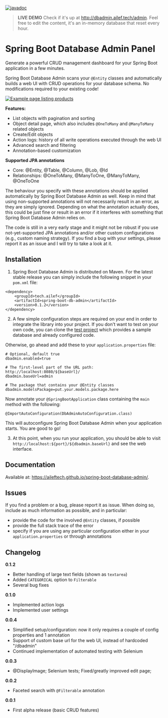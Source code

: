 [![javadoc](https://javadoc.io/badge2/tech.ailef/spring-boot-db-admin/javadoc.svg)](https://javadoc.io/doc/tech.ailef/spring-boot-db-admin) 

> **LIVE DEMO** Check if it's up at http://dbadmin.ailef.tech/admin. Feel free to edit the content, it's an in-memory database that reset every hour.

# Spring Boot Database Admin Panel

Generate a powerful CRUD management dashboard for your Spring Boot application in a few minutes. 

Spring Boot Database Admin scans your `@Entity` classes and automatically builds a web UI with CRUD operations
for your database schema. No modifications required to your existing code!

[![Example page listing products](https://i.imgur.com/Nz19f8e.png)](https://i.imgur.com/Nz19f8e.png)

**Features:**
 * List objects with pagination and sorting
 * Object detail page, which also includes `@OneToMany` and `@ManyToMany` related objects
 * Create/Edit objects
 * Action logs: history of all write operations executed through the web UI
 * Advanced search and filtering
 * Annotation-based customization

**Supported JPA annotations**
 * Core: @Entity, @Table, @Column, @Lob, @Id
 * Relationships: @OneToMany, @ManyToOne, @ManyToMany, @OneToOne

The behaviour you specify with these annotations should be applied automatically by Spring Boot Database Admin as well. Keep in mind that using non-supported annotations will not necessarily result in an error, as they are simply ignored. Depending on what the annotation actually does, this could be just fine or result in an error if it interferes with something that Spring Boot Database Admin relies on.

The code is still in a very early stage and it might not be robust if you use not-yet-supported JPA annotations and/or other custom configurations (e.g., custom naming strategy). If you find a bug with your settings, please report it as an issue and I will try to take a look at it.

## Installation

1. Spring Boot Database Admin is distributed on Maven. For the latest stable release you can simply include the following snippet in your `pom.xml` file:

```
<dependency>
	<groupId>tech.ailef</groupId>
	<artifactId>spring-boot-db-admin</artifactId>
	<version>0.1.2</version>
</dependency>
```

2. A few simple configuration steps are required on your end in order to integrate the library into your project. 
If you don't want to test on your own code, you can clone the [test project](https://github.com/aileftech/spring-boot-database-admin-test) which provides
a sample database and already configured code.

Otherwise, go ahead and add these to your `application.properties` file:

```
# Optional, default true
dbadmin.enabled=true

# The first-level part of the URL path: http://localhost:8080/${baseUrl}/
dbadmin.baseUrl=admin

# The package that contains your @Entity classes
dbadmin.modelsPackage=put.your.models.package.here
```

Now annotate your `@SpringBootApplication` class containing the `main` method with the following:

```
@ImportAutoConfiguration(DbAdminAutoConfiguration.class)
```

This will autoconfigure Spring Boot Database Admin when your application starts. You are good to go!

3. At this point, when you run your application, you should be able to visit `http://localhost:${port}/${dbadmin.baseUrl}` and see the web interface.

## Documentation

Available at: https://aileftech.github.io/spring-boot-database-admin/.

## Issues

If you find a problem or a bug, please report it as issue. When doing so, include as much information as possible, and in particular:

 * provide the code for the involved `@Entity` classes, if possible
 * provide the full stack trace of the error
 * specify if you are using any particular configuration either in your `application.properties` or through annotations

## Changelog

**0.1.2**
- Better handling of large text fields (shown as `textarea`)
- Added `CATEGORICAL` option to `Filterable`
- Several bug fixes

**0.1.0**
- Implemented action logs
- Implemented user settings

**0.0.4**
- Simplified setup/configuration: now it only requires a couple of config properties and 1 annotation
- Support of custom base url for the web UI, instead of hardcoded "/dbadmin"
- Continued implementation of automated testing with Selenium

**0.0.3**
- @DisplayImage; Selenium tests; Fixed/greatly improved edit page;

**0.0.2**
- Faceted search with `@Filterable` annotation

**0.0.1**
- First alpha release (basic CRUD features)
